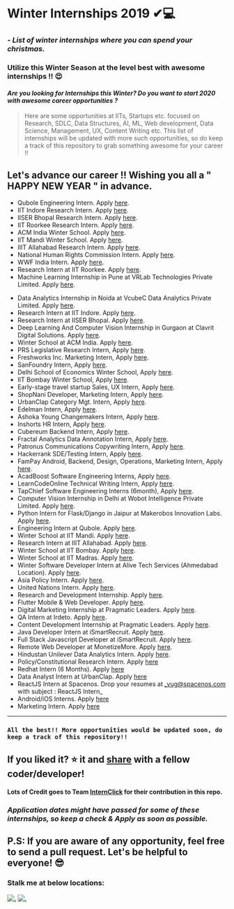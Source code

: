 # Winter Internships 2019 ✔💻
### - *List of winter internships where you can spend your christmas.*
### Utilize this Winter Season at the level best with awesome internships !! 😍

#### *Are you looking for Internships this Winter? Do you want to start 2020 with awesome career opportunities ?*

> Here are some opportunities at IITs, Startups etc. focused on Research, SDLC, Data Structures, AI, ML, Web development, Data Science, Management, UX, Content Writing etc. This list of internships will be updated with more such opportunities, so do keep a track of this repository to grab something awesome for your career !!

## Let's advance our career !! Wishing you all a " HAPPY NEW YEAR " in advance.

- Qubole	Engineering Intern. Apply [here](https://jobs.lever.co/qubole/2268bded-f717-4dbf-b520-239fd487fb4c/apply).
- IIT Indore	Research Intern. Apply [here](http://people.iiti.ac.in/~sdhina/index.php/opportunities1/internshippositions).
- IISER Bhopal Research Intern. Apply [here](https://www.iiserb.ac.in/doaa/internship).
- IIT Roorkee	Research Intern. Apply [here](https://www.iitr.ac.in/dic/internship.html).
- ACM India	Winter School. Apply [here](https://india.acm.org/education/acm-india-winter-schools).
- IIT Mandi	Winter School. Apply [here](http://www.acslab.org/winterschool/home.html).
- IIIT Allahabad	Research Intern. Apply [here](https://www.iiita.ac.in/downloads/announcements/uploads/2019%20April%20internship%20dissertation526.pdf).
- National Human Rights Commission	Intern. Apply [here](http://nhrc.nic.in/training-programmes/short-term-internship-programme).
- WWF India	Intern. Apply [here](https://www.wwfindia.org/who_we_are/internship_at_wwf_india/).
- Research Intern	at IIT Roorkee. Apply [here](https://www.iitr.ac.in/dic/internship.html).
- Machine Learning Internship in Pune at VRLab Technologies Private Limited. Apply [here](https://internshala.com/internship/detail/machine-learning-internship-in-pune-at-vrlab-technologies-private-limited1572666025).
<!--   - Research Intern	at IIT Kanpur. Apply [here](https://www.teqipiitk.in/workshop/2019/wi19/).
- Research Intern	at IIT Bhubaneswar. Apply [here](http://webapps.iitbbs.ac.in/internship-application/index.php)  -->
- Data Analytics Internship in Noida at VcubeC Data Analytics Private Limited. Apply [here](https://internshala.com/internship/detail/data-analytics-internship-in-noida-at-vcubec-data-analytics-private-limited1572669452).
- Research Intern	at IIT Indore. Apply [here](http://people.iiti.ac.in/~sdhina/index.php/opportunities1/internshippositions).
- Research Intern at IISER Bhopal. Apply [here](https://www.iiserb.ac.in/doaa/internship).
- Deep Learning And Computer Vision Internship in Gurgaon at Clavrit Digital Solutions. Apply [here](https://internshala.com/internship/detail/deep-learning-and-computer-vision-internship-in-gurgaon-at-clavrit-digital-solutions1572604355).
- Winter School at ACM India. Apply [here](https://india.acm.org/education/acm-india-winter-schools).
- PRS Legislative Research	Intern,	Apply [here](https://www.prsindia.org/aboutus/internships-at-prs).
- Freshworks Inc.	Marketing Intern,	Apply [here](https://twitter.com/nivasravi/status/1189403362183090177).
- SanFoundry	Intern,	Apply [here](https://www.sanfoundry.com/internship/).
- Delhi School of Economics	Winter School,	Apply [here](http://econdse.org/ws2019/).
- IIT Bombay	Winter School,	Apply [here](https://sat-smt.in/registration.html).
- Early-stage travel startup	Sales, UX Intern,	Apply [here](https://www.linkedin.com/posts/ajitesh-kaicker-2bb1a850_looking-to-hire-interns-for-december-and-activity-6598458357156274176-NRZB).
- ShopNani	Developer, Marketing Intern,	Apply [here](https://www.linkedin.com/posts/yuganshchokra_internship-jobpost-activity-6598092472537190400-tyPM).
- UrbanClap	Category Mgt. Intern,	Apply [here](https://internshala.com/internship/detail/category-management-intensive-internship-program-internship-in-bangalore-at-urbanclap1573112674).
- Edelman	Intern,	Apply [here](https://www.linkedin.com/jobs/view/1545597615).
- Ashoka Young Changemakers	Intern,	Apply [here](https://jobs.jobvite.com/ashoka/job/oO3obfwa).
- Inshorts	HR Intern,	Apply [here](https://www.linkedin.com/jobs/view/1600546348).
- Cubereum	Backend Intern,	Apply [here](https://www.linkedin.com/jobs/view/1532918531).
- Fractal Analytics	Data Annotation Intern,	Apply [here](https://www.linkedin.com/jobs/view/1550925712).
- Patronus Communications	Copywriting Intern,	Apply [here](https://www.linkedin.com/jobs/view/1559617707).
- Hackerrank	SDE/Testing Intern,	Apply [here](https://www.hackerrank.com/careers).
- FamPay	Android, Backend, Design, Operations, Marketing Intern,	Apply [here](https://docs.google.com/forms/d/e/1FAIpQLSd_eGRTspzSe27oS6SSY0vM-hxfJBZqzXk-1P_3ffiND7PFpg/viewform).
- AcadBoost	Software Engineering Interns,	Apply [here](https://docs.google.com/forms/d/e/1FAIpQLSc6WC9qXNSc52hZyboBUThqMOxGToqtoc7bCc7dYixVKZImCw/viewform).
- LearnCodeOnline	Technical Writing Intern,	Apply [here](https://www.youtube.com/watch?v=HWNZfeMN26M).
- TapChief	Software Engineering Interns (6month),	Apply [here](https://www.tapchief.com/h/tech-interns).
- Computer Vision Internship in Delhi at Wobot Intelligence Private Limited. Apply [here](https://internshala.com/internship/detail/computer-vision-internship-in-delhi-at-wobot-intelligence-private-limited1572677537).
- Python Intern for Flask/Django in Jaipur at Makerobos Innovation Labs. Apply [here](https://www.hirist.com/j/makerobos-innovation-labs-python-intern-flask-django-0-2-yrs-510702.html).
- Engineering Intern at Qubole. Apply [here](https://jobs.lever.co/qubole/2268bded-f717-4dbf-b520-239fd487fb4c/apply).
- Winter School	at IIT Mandi. Apply [here](http://www.acslab.org/winterschool/home.html).
- Research Intern	at IIIT Allahabad. Apply [here](https://www.iiita.ac.in/downloads/announcements/uploads/2019%20April%20internship%20dissertation526.pdf).
- Winter School	at IIT Bombay. Apply [here](https://sat-smt.in/registration.html).
- Winter School at IIT Madras. Apply [here](https://ekonnect.net/events).
- Winter Software Developer Intern at Alive Tech Services (Ahmedabad Location). Apply [here](https://neuvoo.co.in/view/?id=a668add90a7c&source=linkedin&utm_source=partner&utm_medium=linkedin&puid=fadfaddabddagdd8badfeadcbadc9dd7bddgfadf3de9cacdfec3ddcg3e&splitab=1&action=emailAlert).
- Asia Policy Intern. Apply [here](https://neuvoo.co.in/view/?id=bc248ea82c1b&source=linkedin&utm_source=partner&utm_medium=linkedin&puid=fadeaaddbddegddcbdd8eadbbadf9dd8bddefadd3defcacefec3ddcg3e&splitab=1&action=emailAlert).
- United Nations Intern. Apply [here](https://neuvoo.co.in/view/?from=page-e-related&id=00029df2b90c&lang=en&k=asia+policy+intern&newjob=yes&splitab=1&action=emailAlert).
- Research and Development Internship. Apply [here](https://neuvoo.co.in/view/?jpos=6&jp=1&id=f641fb0a13a0&lang=en&k=remote+intern&splitab=1&action=emailAlert).
- Flutter Mobile & Web Developer. Apply [here](https://neuvoo.co.in/view/?jpos=12&jp=1&id=835287c170cc&lang=en&k=remote+intern&splitab=1&action=emailAlert).
- Digital Marketing Internship at Pragmatic Leaders. Apply [here](https://neuvoo.co.in/view/?jpos=17&jp=1&id=af66eb30957a&lang=en&k=remote+intern&splitab=1&action=emailAlert).
- QA Intern at Irdeto. Apply [here](https://neuvoo.co.in/view/?jpos=15&jp=1&id=ceea5e226e37&lang=en&k=remote+intern).
- Content Development Internship at Pragmatic Leaders. Apply [here](https://neuvoo.co.in/view/?jpos=19&jp=1&id=bd9990d8d4aa&lang=en&k=remote+intern&splitab=1&action=emailAlert).
- Java Developer Intern at iSmartRecruit. Apply [here](https://neuvoo.co.in/view/?id=9252bf43d559&oapply=org_v2019-12&source=jobisjob_bulk&utm_source=partner&utm_medium=jobisjob_bulk&puid=gdd73dee3deb3deebaaeda9a4dacfdadaaac3deb3debcdd7bed3dddeded3dcdbdbdbbbde9ed3bddf&splitab=1&action=emailAlert).
- Full Stack Javascript Developer at iSmartRecruit. Apply [here](https://neuvoo.co.in/view/?id=f29e813ea6d4&oapply=org_v2019-12&source=jobisjob_bulk&utm_source=partner&utm_medium=jobisjob_bulk&puid=gada3dee3de73aebbda8dd9f4dadfaabaaaf3dea3aeccddcbed3dddeded3dcdbdbdbbbde9ed3bddf&splitab=1&action=emailAlert).
- Remote Web Developer at MonetizeMore. Apply [here](https://neuvoo.co.in/view/?id=e3014d5942c6&oapply=org_v2019-12&source=jobisjob_bulk&utm_source=partner&utm_medium=jobisjob_bulk&puid=gadb3ded3deg3defbdacda9c4dabfda7adac3dee3aedcddabed3dddeded3dcdbdbdbbbde9ed3bddf&splitab=1&action=emailAlert).
- Hindustan Unilever Data Analytics Intern. Apply [here](https://insideiim.com/a-two-month-internship-with-hul-put-your-data-analytics-hat-on).
- Policy/Constitutional Research Intern. Apply [here](https://internshala.com/internship/detail/policy-constitutional-research-internship-in-gurgaon-at-the-pranab-mukherjee-foundation1573467851)
- Redhat Intern (6 Months). Apply [here](https://www.linkedin.com/posts/coding-club_hiring-interns-redhatjobs-activity-6604310679207936000-usS2)
- Data Analyst Intern at UrbanClap. Apply [here](https://www.linkedin.com/posts/utkarshbajpai_urbanclap-is-offering-a-data-analyst-internship-activity-6603620493226545152-203Q)
- ReactJS Intern at Spacenos. Drop your resumes at _yug@spacenos.com with subject : ReactJS Intern_
- Android/iOS Interns. Apply [here](https://www.linkedin.com/posts/anant-mittal-boss_hiring-winter-interns-our-company-hiring-activity-6605509630481309696-N6O-)
- Marketing Intern. Apply [here](https://internshala.com/internship/detail/marketing-internship-in-mumbai-at-times-internet-limited1575626227)

---
### ```All the best!! More opportunities would be updated soon, do keep a track of this repository!!``` 

## If you liked it? :star: it and [share](https://github.com/ashutoshaneja/Winter-Internships-2019/blob/master/interships-list.md) with a fellow coder/developer!

#### Lots of Credit goes to Team [InternClick](http://bit.ly/2MIs8pf) for their contribution in this repo.

### _Application dates might have passed for some of these internships, so keep a check & Apply as soon as possible._
## P.S: If you are aware of any opportunity, feel free to send a pull request. Let's be helpful to everyone! 😎

### Stalk me at below locations:
[![.][linkedin-image]][linkedin-url] [![.][tweet-image]][tweet-url]

<!-- Image dfns -->
[linkedin-image]: https://cdn2.iconfinder.com/data/icons/popular-social-media-flat/48/Popular_Social_Media-21-128.png
[linkedin-url]: https://www.linkedin.com/in/ashutosh-aneja/
[tweet-image]: https://cdn3.iconfinder.com/data/icons/flat-icons-web/40/Twitter-128.png
[tweet-url]: http://twitter.com/ashuistic
